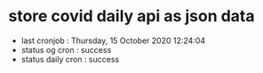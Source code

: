 # store covid daily api as json data

- last cronjob : Thursday, 15 October 2020 12:24:04
- status og cron : success
- status daily cron : success
      
      